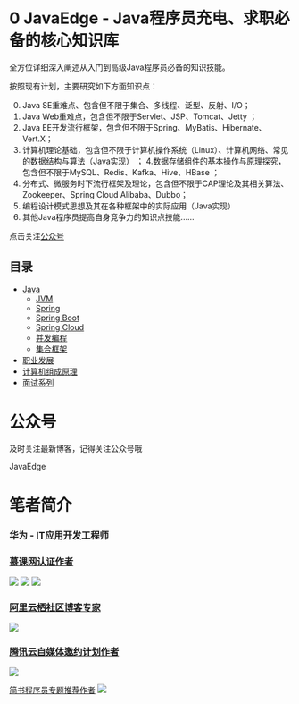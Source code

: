 # 0 JavaEdge - Java程序员充电、求职必备的核心知识库

全方位详细深入阐述从入门到高级Java程序员必备的知识技能。

按照现有计划，主要研究如下方面知识点： 


0. Java SE重难点、包含但不限于集合、多线程、泛型、反射、I/O； 
1. Java Web重难点，包含但不限于Servlet、JSP、Tomcat、Jetty ；
2. Java EE开发流行框架，包含但不限于Spring、MyBatis、Hibernate、Vert.X；
3. 计算机理论基础，包含但不限于计算机操作系统（Linux）、计算机网络、常见的数据结构与算法（Java实现） ；
4.数据存储组件的基本操作与原理探究，包含但不限于MySQL、Redis、Kafka、Hive、HBase ；
5. 分布式、微服务时下流行框架及理论，包含但不限于CAP理论及其相关算法、Zookeeper、Spring Cloud Alibaba、Dubbo；
6. 编程设计模式思想及其在各种框架中的实际应用（Java实现） 
7. 其他Java程序员提高自身竞争力的知识点技能......


点击关注[公众号](#公众号)

## 目录

- [Java](#java)
    - [JVM](#jvm)
    - [Spring](#Spring)
    - [Spring Boot](#SpringBoot)
    - [Spring Cloud](#SpringCloud)
    - [并发编程](#并发编程)
    - [集合框架](#集合框架)
- [职业发展](#职业发展)
- [计算机组成原理](#计算机组成原理)
- [面试系列](#面试系列)

# 公众号

及时关注最新博客，记得关注公众号哦

JavaEdge

# 笔者简介
### 华为 - IT应用开发工程师
### [慕课网认证作者](https://www.imooc.com/u/2396649/articles)
![](https://img-blog.csdnimg.cn/20190712131328738.png?x-oss-process=image/watermark,type_ZmFuZ3poZW5naGVpdGk,shadow_10,text_aHR0cHM6Ly9ibG9nLmNzZG4ubmV0L3FxXzMzNTg5NTEw,size_16,color_FFFFFF,t_70)
![](https://img-blog.csdnimg.cn/20190712130807280.png?x-oss-process=image/watermark,type_ZmFuZ3poZW5naGVpdGk,shadow_10,text_aHR0cHM6Ly9ibG9nLmNzZG4ubmV0L3FxXzMzNTg5NTEw,size_1,color_FFFFFF,t_70)
![](https://img-blog.csdnimg.cn/20190712131221721.png?x-oss-process=image/watermark,type_ZmFuZ3poZW5naGVpdGk,shadow_10,text_aHR0cHM6Ly9ibG9nLmNzZG4ubmV0L3FxXzMzNTg5NTEw,size_1,color_FFFFFF,t_70)

### [阿里云栖社区博客专家](https://yq.aliyun.com/users/article?spm=a2c4e.8091938.headeruserinfo.3.65993d6eqaQ0O6)
![](https://img-blog.csdnimg.cn/20190712131824494.png?x-oss-process=image/watermark,type_ZmFuZ3poZW5naGVpdGk,shadow_10,text_aHR0cHM6Ly9ibG9nLmNzZG4ubmV0L3FxXzMzNTg5NTEw,size_1,color_FFFFFF,t_70)

### [腾讯云自媒体邀约计划作者](https://cloud.tencent.com/developer/user/1752328)
![](https://img-blog.csdnimg.cn/20190712140323352.png?x-oss-process=image/watermark,type_ZmFuZ3poZW5naGVpdGk,shadow_10,text_aHR0cHM6Ly9ibG9nLmNzZG4ubmV0L3FxXzMzNTg5NTEw,size_1,color_FFFFFF,t_70)

[简书程序员专题推荐作者](https://www.jianshu.com/u/32c7d1f520c2)
![](https://img-blog.csdnimg.cn/2019071214051427.png?x-oss-process=image/watermark,type_ZmFuZ3poZW5naGVpdGk,shadow_10,text_aHR0cHM6Ly9ibG9nLmNzZG4ubmV0L3FxXzMzNTg5NTEw,size_16,color_FFFFFF,t_70)
